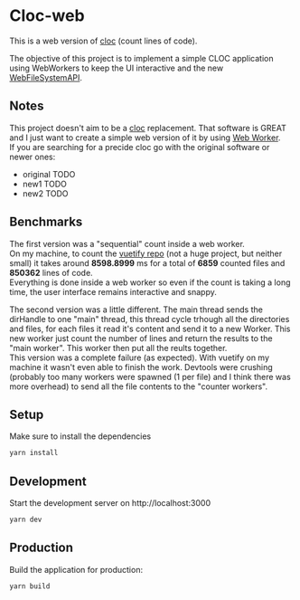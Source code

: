 # Cloc-web

This is a web version of [cloc]() (count lines of code).

The objective of this project is to implement a simple CLOC application using WebWorkers to
keep the UI interactive and the new [WebFileSystemAPI](TODO).

## Notes

This project doesn't aim to be a [cloc]() replacement. That software is GREAT and I just
want to create a simple web version of it by using [Web Worker]().  
If you are searching for a precide cloc go with the original software or newer ones:

- original TODO
- new1 TODO
- new2 TODO

## Benchmarks

The first version was a "sequential" count inside a web worker.  
On my machine, to count the [vuetify repo]() (not a huge project, but neither small)
it takes around **8598.8999** ms for a total of **6859** counted files and **850362** lines of code.  
Everything is done inside a web worker so even if the count is taking a long time, the
user interface remains interactive and snappy.

The second version was a little different. The main thread sends the dirHandle to one "main" thread, this thread
cycle trhough all the directories and files, for each files it read it's content and send it to a new Worker. This
new worker just count the number of lines and return the results to the "main worker". This worker then put all
the reults together.  
This version was a complete failure (as expected). With vuetify on my machine it wasn't even able to finish the work.
Devtools were crushing (probably too many workers were spawned (1 per file) and I think there was more overhead) to
send all the file contents to the "counter workers".

## Setup

Make sure to install the dependencies

```bash
yarn install
```

## Development

Start the development server on http://localhost:3000

```bash
yarn dev
```

## Production

Build the application for production:

```bash
yarn build
```
